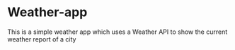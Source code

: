 # Weather-app
This is a simple weather app which uses a Weather API to show the current weather report of a city 
